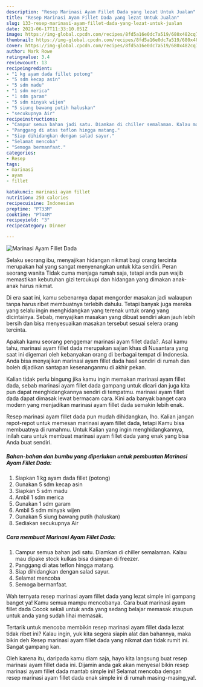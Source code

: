 ```yaml
---
description: "Resep Marinasi Ayam Fillet Dada yang lezat Untuk Jualan"
title: "Resep Marinasi Ayam Fillet Dada yang lezat Untuk Jualan"
slug: 133-resep-marinasi-ayam-fillet-dada-yang-lezat-untuk-jualan
date: 2021-06-17T11:33:10.051Z
image: https://img-global.cpcdn.com/recipes/8fd5a16e0dc7a519/680x482cq70/marinasi-ayam-fillet-dada-foto-resep-utama.jpg
thumbnail: https://img-global.cpcdn.com/recipes/8fd5a16e0dc7a519/680x482cq70/marinasi-ayam-fillet-dada-foto-resep-utama.jpg
cover: https://img-global.cpcdn.com/recipes/8fd5a16e0dc7a519/680x482cq70/marinasi-ayam-fillet-dada-foto-resep-utama.jpg
author: Mark Rowe
ratingvalue: 3.4
reviewcount: 13
recipeingredient:
- "1 kg ayam dada fillet potong"
- "5 sdm kecap asin"
- "5 sdm madu"
- "1 sdm merica"
- "1 sdm garam"
- "5 sdm minyak wijen"
- "5 siung bawang putih haluskan"
- "secukupnya Air"
recipeinstructions:
- "Campur semua bahan jadi satu. Diamkan di chiller semalaman. Kalau mau dipake stock kulkas bisa disimpan di freezer."
- "Panggang di atas teflon hingga matang."
- "Siap dihidangkan dengan salad sayur."
- "Selamat mencoba"
- "Semoga bermanfaat."
categories:
- Resep
tags:
- marinasi
- ayam
- fillet

katakunci: marinasi ayam fillet 
nutrition: 250 calories
recipecuisine: Indonesian
preptime: "PT33M"
cooktime: "PT44M"
recipeyield: "3"
recipecategory: Dinner

---
```



![Marinasi Ayam Fillet Dada](https://img-global.cpcdn.com/recipes/8fd5a16e0dc7a519/680x482cq70/marinasi-ayam-fillet-dada-foto-resep-utama.jpg)

Selaku seorang ibu, menyajikan hidangan nikmat bagi orang tercinta merupakan hal yang sangat menyenangkan untuk kita sendiri. Peran seorang  wanita Tidak cuma menjaga rumah saja, tetapi anda pun wajib memastikan kebutuhan gizi tercukupi dan hidangan yang dimakan anak-anak harus nikmat.

Di era  saat ini, kamu sebenarnya dapat mengorder masakan jadi walaupun tanpa harus ribet membuatnya terlebih dahulu. Tetapi banyak juga mereka yang selalu ingin menghidangkan yang terenak untuk orang yang dicintainya. Sebab, menyajikan masakan yang dibuat sendiri akan jauh lebih bersih dan bisa menyesuaikan masakan tersebut sesuai selera orang tercinta. 



Apakah kamu seorang penggemar marinasi ayam fillet dada?. Asal kamu tahu, marinasi ayam fillet dada merupakan sajian khas di Nusantara yang saat ini digemari oleh kebanyakan orang di berbagai tempat di Indonesia. Anda bisa menyajikan marinasi ayam fillet dada hasil sendiri di rumah dan boleh dijadikan santapan kesenanganmu di akhir pekan.

Kalian tidak perlu bingung jika kamu ingin memakan marinasi ayam fillet dada, sebab marinasi ayam fillet dada gampang untuk dicari dan juga kita pun dapat menghidangkannya sendiri di tempatmu. marinasi ayam fillet dada dapat dimasak lewat bermacam cara. Kini ada banyak banget cara modern yang menjadikan marinasi ayam fillet dada semakin lebih enak.

Resep marinasi ayam fillet dada pun mudah dihidangkan, lho. Kalian jangan repot-repot untuk memesan marinasi ayam fillet dada, tetapi Kamu bisa membuatnya di rumahmu. Untuk Kalian yang ingin menghidangkannya, inilah cara untuk membuat marinasi ayam fillet dada yang enak yang bisa Anda buat sendiri.

<!--inarticleads1-->

##### Bahan-bahan dan bumbu yang diperlukan untuk pembuatan Marinasi Ayam Fillet Dada:

1. Siapkan 1 kg ayam dada fillet (potong)
1. Gunakan 5 sdm kecap asin
1. Siapkan 5 sdm madu
1. Ambil 1 sdm merica
1. Gunakan 1 sdm garam
1. Ambil 5 sdm minyak wijen
1. Gunakan 5 siung bawang putih (haluskan)
1. Sediakan secukupnya Air




<!--inarticleads2-->

##### Cara membuat Marinasi Ayam Fillet Dada:

1. Campur semua bahan jadi satu. Diamkan di chiller semalaman. Kalau mau dipake stock kulkas bisa disimpan di freezer.
1. Panggang di atas teflon hingga matang.
1. Siap dihidangkan dengan salad sayur.
1. Selamat mencoba
1. Semoga bermanfaat.




Wah ternyata resep marinasi ayam fillet dada yang lezat simple ini gampang banget ya! Kamu semua mampu mencobanya. Cara buat marinasi ayam fillet dada Cocok sekali untuk anda yang sedang belajar memasak ataupun untuk anda yang sudah lihai memasak.

Tertarik untuk mencoba membikin resep marinasi ayam fillet dada lezat tidak ribet ini? Kalau ingin, yuk kita segera siapin alat dan bahannya, maka bikin deh Resep marinasi ayam fillet dada yang nikmat dan tidak rumit ini. Sangat gampang kan. 

Oleh karena itu, daripada kamu diam saja, hayo kita langsung buat resep marinasi ayam fillet dada ini. Dijamin anda gak akan menyesal bikin resep marinasi ayam fillet dada mantab simple ini! Selamat mencoba dengan resep marinasi ayam fillet dada enak simple ini di rumah masing-masing,ya!.

